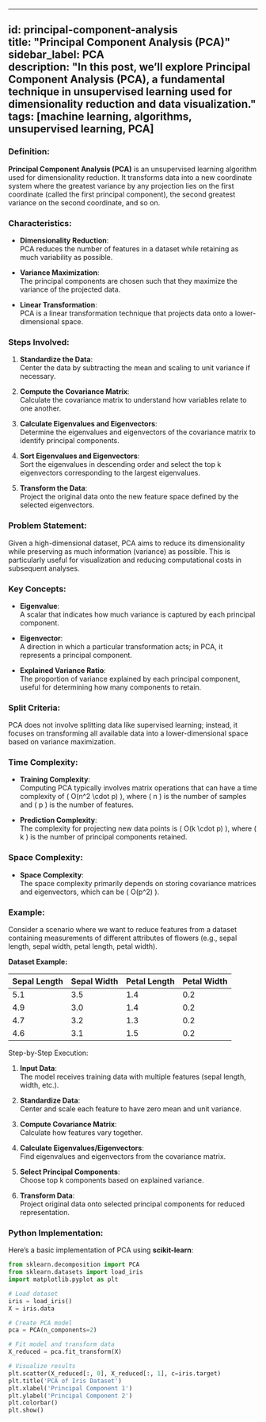 
---
id: principal-component-analysis  
title: "Principal Component Analysis (PCA)"  
sidebar_label: PCA  
description: "In this post, we’ll explore Principal Component Analysis (PCA), a fundamental technique in unsupervised learning used for dimensionality reduction and data visualization."  
tags: [machine learning, algorithms, unsupervised learning, PCA]
---

### Definition:
**Principal Component Analysis (PCA)** is an unsupervised learning algorithm used for dimensionality reduction. It transforms data into a new coordinate system where the greatest variance by any projection lies on the first coordinate (called the first principal component), the second greatest variance on the second coordinate, and so on.

<AdsComponent />

### Characteristics:
- **Dimensionality Reduction**:  
  PCA reduces the number of features in a dataset while retaining as much variability as possible.

- **Variance Maximization**:  
  The principal components are chosen such that they maximize the variance of the projected data.

- **Linear Transformation**:  
  PCA is a linear transformation technique that projects data onto a lower-dimensional space.

### Steps Involved:
1. **Standardize the Data**:  
   Center the data by subtracting the mean and scaling to unit variance if necessary.

2. **Compute the Covariance Matrix**:  
   Calculate the covariance matrix to understand how variables relate to one another.

3. **Calculate Eigenvalues and Eigenvectors**:  
   Determine the eigenvalues and eigenvectors of the covariance matrix to identify principal components.

4. **Sort Eigenvalues and Eigenvectors**:  
   Sort the eigenvalues in descending order and select the top k eigenvectors corresponding to the largest eigenvalues.

5. **Transform the Data**:  
   Project the original data onto the new feature space defined by the selected eigenvectors.

<Ads />

### Problem Statement:
Given a high-dimensional dataset, PCA aims to reduce its dimensionality while preserving as much information (variance) as possible. This is particularly useful for visualization and reducing computational costs in subsequent analyses.

### Key Concepts:
- **Eigenvalue**:  
  A scalar that indicates how much variance is captured by each principal component.

- **Eigenvector**:  
  A direction in which a particular transformation acts; in PCA, it represents a principal component.

- **Explained Variance Ratio**:  
  The proportion of variance explained by each principal component, useful for determining how many components to retain.

<AdsComponent />

### Split Criteria:
PCA does not involve splitting data like supervised learning; instead, it focuses on transforming all available data into a lower-dimensional space based on variance maximization.

### Time Complexity:
- **Training Complexity**:  
  Computing PCA typically involves matrix operations that can have a time complexity of \( O(n^2 \cdot p) \), where \( n \) is the number of samples and \( p \) is the number of features.
  
- **Prediction Complexity**:  
  The complexity for projecting new data points is \( O(k \cdot p) \), where \( k \) is the number of principal components retained.

### Space Complexity:
- **Space Complexity**:  
  The space complexity primarily depends on storing covariance matrices and eigenvectors, which can be \( O(p^2) \).

### Example:
Consider a scenario where we want to reduce features from a dataset containing measurements of different attributes of flowers (e.g., sepal length, sepal width, petal length, petal width).

**Dataset Example:**

| Sepal Length | Sepal Width | Petal Length | Petal Width |
|---------------|-------------|--------------|-------------|
| 5.1           | 3.5         | 1.4          | 0.2         |
| 4.9           | 3.0         | 1.4          | 0.2         |
| 4.7           | 3.2         | 1.3          | 0.2         |
| 4.6           | 3.1         | 1.5          | 0.2         |

Step-by-Step Execution:

1. **Input Data**:  
   The model receives training data with multiple features (sepal length, width, etc.).

2. **Standardize Data**:  
   Center and scale each feature to have zero mean and unit variance.

3. **Compute Covariance Matrix**:  
   Calculate how features vary together.

4. **Calculate Eigenvalues/Eigenvectors**:  
   Find eigenvalues and eigenvectors from the covariance matrix.

5. **Select Principal Components**:  
   Choose top k components based on explained variance.

6. **Transform Data**:  
   Project original data onto selected principal components for reduced representation.

<AdsComponent />

### Python Implementation:
Here’s a basic implementation of PCA using **scikit-learn**:

```python
from sklearn.decomposition import PCA
from sklearn.datasets import load_iris
import matplotlib.pyplot as plt

# Load dataset
iris = load_iris()
X = iris.data

# Create PCA model
pca = PCA(n_components=2)

# Fit model and transform data
X_reduced = pca.fit_transform(X)

# Visualize results
plt.scatter(X_reduced[:, 0], X_reduced[:, 1], c=iris.target)
plt.title('PCA of Iris Dataset')
plt.xlabel('Principal Component 1')
plt.ylabel('Principal Component 2')
plt.colorbar()
plt.show()
```

